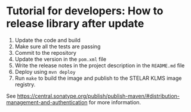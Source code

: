 # Tutorial for developers: How to release library after update
1. Update the code and build
2. Make sure all the tests are passing
3. Commit to the repository
4. Update the version in the `pom.xml` file
5. Write the release notes in the project description in the `README.md` file
6. Deploy using `mvn deploy`
7. Run `make` to build the image and publish to the STELAR KLMS image registry.

See https://central.sonatype.org/publish/publish-maven/#distribution-management-and-authentication for more information.

